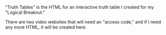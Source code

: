 "Truth Tables" is the HTML for an
interactive truth table I created
for my "Logical Breakout."

There are two video websites that 
will need an "access code," and if 
I need any more HTML, it will be 
created here.
